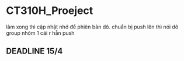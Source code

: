 # CT310H_Proeject
làm xong thì cập nhật nhớ để phiên bản dô. 
chuẩn bị push lên thì nói dô group nhóm 1 cái r hẵn push

## DEADLINE 15/4 ##
